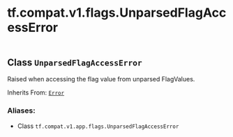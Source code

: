 <div itemscope itemtype="http://developers.google.com/ReferenceObject">
<meta itemprop="name" content="tf.compat.v1.flags.UnparsedFlagAccessError" />
<meta itemprop="path" content="Stable" />
</div>

# tf.compat.v1.flags.UnparsedFlagAccessError

<!-- Insert buttons -->

<table class="tfo-notebook-buttons tfo-api" align="left">
</table>



## Class `UnparsedFlagAccessError`

<!-- Start diff -->
Raised when accessing the flag value from unparsed FlagValues.

Inherits From: [`Error`](../../../../tf/compat/v1/flags/Error.md)

### Aliases:

* Class `tf.compat.v1.app.flags.UnparsedFlagAccessError`


<!-- Placeholder for "Used in" -->


